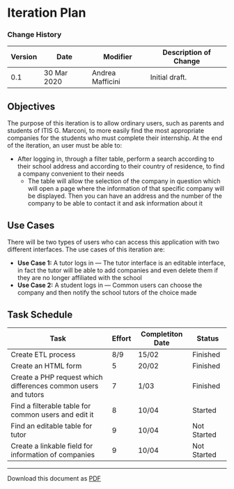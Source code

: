 # Iteration Plan

### Change History

| Version | Date        | Modifier         | Description of Change |
| ------- | ----------- | ---------------- | --------------------- |
| 0.1     | 30 Mar 2020 | Andrea Mafficini | Initial draft.        |

## Objectives

The purpose of this iteration is to allow ordinary users, such as parents and students of ITIS G. Marconi, to more easily find the most appropriate companies for the students who must complete their internship. At the end of the iteration, an user must be able to:

 - After logging in, through a filter table, perform a search according to their school address and according to their country of residence, to find a company convenient to their needs
    - The table will allow the selection of the company in question which will open a page where the information of that specific company will be displayed. Then you can have an address and the number of the company to be able to contact it and ask information about it
## Use Cases

There will be two types of users who can access this application with two different interfaces. The use cases of this iteration are:

 - **Use Case 1:** A tutor logs in — The tutor interface is an editable interface, in fact the tutor will be able to add companies and even delete them if they are no longer affiliated with the school
 - **Use Case 2:** A student logs in — Common users can choose the company and then notify the school tutors of the choice made

## Task Schedule
| Task                                                         | Effort | Completiton Date | Status      |
| ------------------------------------------------------------ | ------ | ---------------- | ----------- |
| Create ETL process                                           | 8/9    | 15/02            | Finished    |
| Create an HTML form                                          | 5      | 20/02            | Finished    |
| Create a PHP request which differences common users and tutors | 7      | 1/03             | Finished    |
| Find a filterable table for common users and edit it         | 8      | 10/04            | Started     |
| Find an editable table for tutor                             | 9      | 10/04            | Not Started |
| Create a linkable field for information of companies         | 9      | 10/04            | Not Started |

---

Download this document as [PDF](pdf/iteration_plan.pdf)